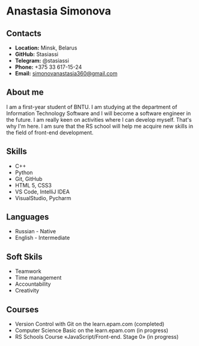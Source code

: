 Anastasia Simonova
===================

Contacts
-------------------
- **Location:** Minsk, Belarus
- **GitHub:** Stasiassi
- **Telegram:** @stasiassi
- **Phone:** +375 33 617-15-24
- **Email:** simonovanastasia360@gmail.com

About me
-------------------
I am a first-year student of BNTU. I am studying at the department of Information Technology Software and  I will become a software engineer in the future.  I am really keen on activities where I can develop myself. That's why I'm here. I am sure that the RS school will help me acquire new skills in the field of front-end development. 

Skills
--------------------
- C++
- Python
- Git, GitHub
- HTML 5, CSS3
- VS Code, IntelliJ IDEA
- VisualStudio, Pycharm 

Languages
--------
- Russian - Native
- English - Intermediate

Soft Skils
----------
- Teamwork
- Time management
- Accountability
- Creativity

Courses
-------
- Version Control with Git on the learn.epam.com (completed)
- Computer Science Basic on the learn.epam.com (in progress)
- RS Schools Course «JavaScript/Front-end. Stage 0» (in progress)
